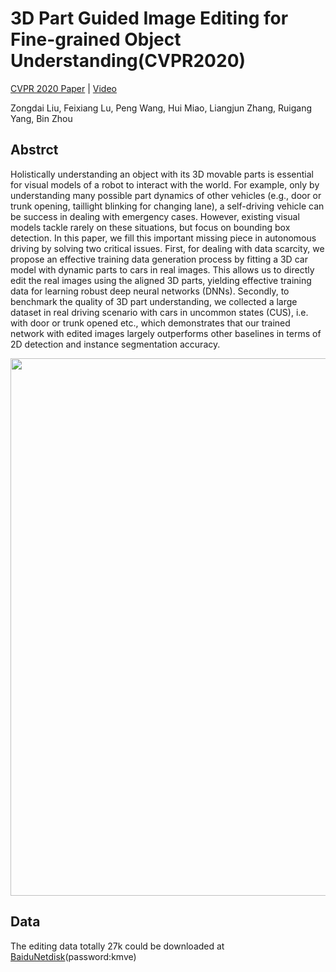 # 3D Part Guided Image Editing for Fine-grained Object Understanding(CVPR2020)
[CVPR 2020 Paper](https://drive.google.com/file/d/1dX7yD-qhF7HPSumeCajOjqfmM8_er129/view?usp=sharing) | [Video](https://drive.google.com/file/d/1PSnZCbsN7sMXQ9tmKf2dmqn3nVRzHDXh/view?usp=sharing)


Zongdai Liu, Feixiang Lu, Peng Wang, Hui Miao, Liangjun Zhang, Ruigang Yang, Bin Zhou
## Abstrct
Holistically understanding an object with its 3D movable parts is essential for visual models of a robot to interact with the world. For example, only by understanding many possible part dynamics of other vehicles (e.g., door or trunk opening, taillight blinking for changing lane), a self-driving vehicle can be success in dealing with emergency cases. However, existing visual models tackle rarely on these situations, but focus on bounding box detection. In this paper, we fill this important missing piece in autonomous driving by solving two critical issues. First, for dealing with data scarcity, we propose an effective training data generation process by fitting a 3D car model with dynamic parts to cars in real images. This allows us to directly edit the real images using the aligned 3D parts, yielding effective training data for learning robust deep neural networks (DNNs). Secondly, to benchmark the quality of 3D part understanding, we collected a large dataset in real driving scenario with cars in uncommon states (CUS), i.e. with door or trunk opened etc., which demonstrates that our trained network with edited images largely outperforms other baselines in terms of 2D detection and instance segmentation accuracy.


<img src="https://github.com/zongdai/EditingForDNN/blob/master/image/Overview.jpg" width="860"/>



## Data
The editing data totally 27k could be downloaded at [BaiduNetdisk](https://pan.baidu.com/s/1UW6VmnYbeuvnxJm9rvuKZw)(password:kmve)

